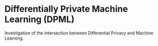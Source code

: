 # Differentially Private Machine Learning (DPML)
Investigation of the intersection between Differential Privacy and Machine Learning.
